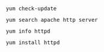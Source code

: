 <pre> yum check-update </pre>
<pre> yum search apache http server</pre>
<pre> yum info httpd </pre>
<pre> yum install httpd </pre>